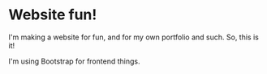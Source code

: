 # Website fun!
I'm making a website for fun, and for my own portfolio and such. So, this is it!

I'm using Bootstrap for frontend things.
